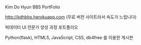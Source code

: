 Kim Do Hyun BBS PortFolio

http://kdhbbs.herokuapp.com (무료 버전 사이트라서 속도가 느립니다)

빅데이터 UI 전문가 양성 과정 포트폴리오

Python(flask), HTML5, JavaScript, CSS, db4free 를 이용한 게시판
